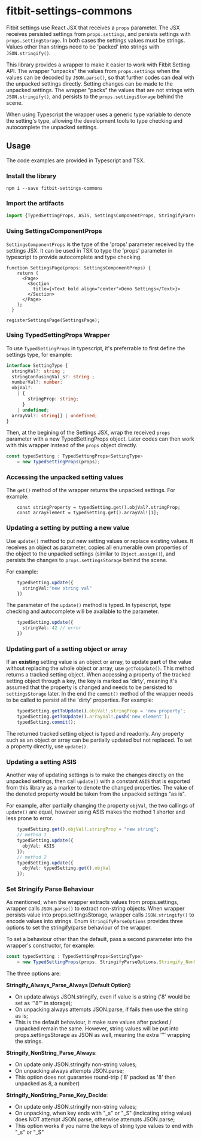 # fitbit-settings-commons

Fitbit settings use React JSX that receives a `props` parameter. The JSX receives persisted settings from `props.settings`, and persists settings with `props.settingStorage`. In both cases the settings values must be strings. Values other than strings need to be 'packed' into strings with `JSON.stringify()`. 

This library provides a wrapper to make it easier to work with Fitbit Setting API. The wrapper "unpacks" the values from `props.settings` when the values can be decoded by `JSON.parse()`, so that further codes can deal with the unpacked settings directly. Setting changes can be made to the unpacked settings. The wrapper "packs" the values that are not strings with `JSON.stringify()`, and persists to the `props.settingsStorage` behind the scene.

When using Typescript the wrapper uses a generic type variable to denote the setting's type, allowing the development tools to type checking and autocomplete the unpacked settings.

## Usage

The code examples are provided in Typescript and TSX.

### Install the library

```
npm i --save fitbit-settings-commons
```

### Import the artifacts

```typescript
import {TypedSettingProps, ASIS, SettingsComponentProps, StringifyParseOptions} from "fitbit-settings-commons"
```

### Using SettingsComponentProps

`SettingsComponentProps` is the type of the 'props' parameter received by the settings JSX. It can be used in TSX to type the 'props' parameter in typescript to provide autocomplete and type checking.

```tsx
function SettingsPage(props: SettingsComponentProps) {
    return (
      <Page>
        <Section
          title={<Text bold align="center">Demo Settings</Text>}>
        </Section>
      </Page>
    );
  }
  
registerSettingsPage(SettingsPage);  
```

### Using TypedSettingProps Wrapper

To use `TypedSettingProps` in typescript, it's preferrable to first define the settings type, for example:

```typescript
interface SettingType {
  stringVal?: string ;
  stringConfusingVal_s?: string ;
  numberVal?: number;
  objVal?:
    | {
        stringProp: string;
      }
    | undefined;
  arrayVal?: string[] | undefined;
}
```

Then, at the begining of the Settings JSX, wrap the received `props` parameter with a new TypedSettingProps object. Later codes can then work with this wrapper instead of the `props` object directly.

```typescript
const typedSetting : TypedSettingProps<SettingType>
    = new TypedSettingProps(props);
```

### Accessing the unpacked setting values

The `get()` method of the wrapper returns the unpacked settings. For example:
```
    const stringProperty = typedSetting.get().objVal?.stringProp;
    const arrayElement = typedSetting.get().arrayVal![1];
```

### Updating a setting by putting a new value

Use `update()` method to put new setting values or replace existing values. It receives an object as parameter, copies all enumerable own properties of the object to the unpacked settings (similar to `Object.assign()`), and persists the changes to `props.settingsStorage` behind the scene. 

For example:

```typescript
    typedSetting.update({
      stringVal:"new string val"
    })
```

The parameter of the `update()` method is typed. In typescript, type checking and autocomplete will be available to the parameter.

```typescript
    typedSetting.update({
      stringVal: 42 // error
    })
```


### Updating part of a setting object or array

If an **existing** setting value is an object or array, to update **part** of the value without replacing the whole object or array, use `getToUpdate()`. This method returns a tracked setting object. When accessing a property of the tracked setting object through a key, the key is marked as 'dirty', meaning it's assumed that the property is changed and needs to be persisted to `settingsStorage` later. In the end the `commit()` method of the wrapper needs to be called to persist all the 'dirty' properties. For example: 
```typescript
    typedSetting.getToUpdate().objVal!.stringProp = 'new property';
    typedSetting.getToUpdate().arrayVal!.push('new element');
    typedSetting.commit();
```

The returned tracked setting object is typed and readonly. Any property such as an object or array can be partially updated but not replaced. To set a property directly, use `update()`.

### Updating a setting ASIS

Another way of updating settings is to make the changes directly on the unpacked settings, then call `update()` with a constant `ASIS` that is exported from this library as a marker to denote the changed properties. The value of the denoted property would be taken from the unpacked settings "as is". 

For example, after partially changing the property `objVal`, the two callings of `update()` are equal, however using ASIS makes the method 1 shorter and less prone to error.

```typescript
    typedSetting.get().objVal!.stringProp = "new string";
    // method 1
    typedSetting.update({
      objVal: ASIS
    });    
    // method 2
    typedSetting.update({
      objVal: typedSetting.get().objVal
    });    
```

### Set Stringify Parse Behaviour

As mentioned, when the wrapper extracts values from props.settings, wrapper calls `JSON.parse()` to extract non-string objects. When wrapper persists value into props.settingsStorage, wrapper calls `JSON.stringify()` to encode values into strings. Enum `StringifyParseOptions` provides three options to set the stringify/parse behaviour of the wrapper. 

To set a behaviour other than the default, pass a second parameter into the wrapper's constructor, for example:

```typescript
const typedSetting : TypedSettingProps<SettingType>
    = new TypedSettingProps(props, StringifyParseOptions.Stringify_NonString_Parse_Always);
```

The three options are:

**Stringify_Always_Parse_Always [Default Option]**: 
- On update always JSON.stringify, even if value is a string ('8' would be set as '"8"' in storage);
- On unpacking always attempts JSON.parse, if fails then use the string as is;
- This is the default behaviour, it make sure values after packed / unpacked remain the same. However, string values will be put into props.settingsStorage as JSON as well, meaning the extra '"' wrapping the strings.

**Stringify_NonString_Parse_Always**:
- On update only JSON.stringify non-string values;
- On unpacking always attempts JSON.parse;
- This option does not guarantee round-trip ('8' packed as '8' then unpacked as 8, a number)

**Stringify_NonString_Parse_Key_Decide**:
- On update only JSON.stringify non-string values;
- On unpacking, when key ends with "_s" or "_S" (indicating string value) does NOT attempt JSON.parse, otherwise attempts JSON.parse;
- This option works if you name the keys of string type values to end with "_s" or "_S"
